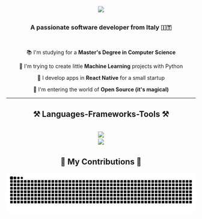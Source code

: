 <h1 align="center">
    <img src="https://readme-typing-svg.herokuapp.com/?font=Righteous&size=35&center=true&vCenter=true&width=500&height=70&duration=4000&lines=Hi+There!+👋;+I'm+Stefano!;" />
</h1>
<h3 align="center">A passionate software developer from Italy 🇮🇹</h3>
<br/>
<div align="center">
  
  📚 I'm studying for a <b>Master's Degree in Computer Science</b>
  
  🤖 I'm trying to create little <b>Machine Learning</b> projects with Python
  
  🦄 I develop apps in <b>React Native</b> for a small startup
  
  🌱 I'm entering the world of <b>Open Source (it's magical)</b>
</div>

 <hr/>
 <h2 align="center">⚒️ Languages-Frameworks-Tools ⚒️</h2>
<br/>
<div align="center">
  <img src="https://skillicons.dev/icons?i=react,python,tensorflow,nodejs,typescript" /><br/>
  <img src="https://skillicons.dev/icons?i=javascript,html,css,redux,git,mongodb,jquery,pytorch" />
</div>

<div align="center">
  <h2>🐍 My Contributions 🐍</h2>
  <img alt="snake eating my contributions" src="https://raw.githubusercontent.com/steq28/steq28/output/github-contribution-grid-snake-dark.svg" />
</div>
